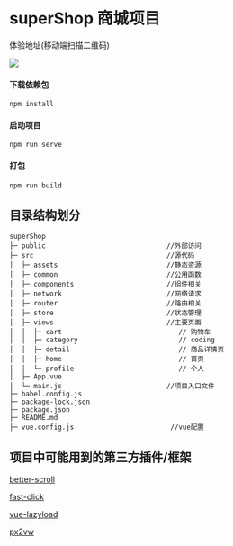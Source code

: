 # superShop 商城项目

体验地址(移动端扫描二维码)

![](https://gitee.com/bjfuchin/mypic/raw/master/pic/qrcode_chrome.png)

#### 下载依赖包

`npm install`

#### 启动项目

`npm run serve`

#### 打包

`npm run build`

## 目录结构划分

```
superShop
├─ public                              //外部访问
├─ src                                 //源代码
│  ├─ assets                           //静态资源
│  ├─ common                           //公用函数
│  ├─ components                       //组件相关
│  ├─ network                          //网络请求
│  ├─ router                           //路由相关
│  ├─ store                            //状态管理
│  ├─ views                            //主要页面
│  │  ├─ cart                             // 购物车
│  │  ├─ category                         // coding
│  │  ├─ detail                           // 商品详情页
│  │  ├─ home                             // 首页
│  │  └─ profile                          // 个人
│  ├─ App.vue
│  └─ main.js                          //项目入口文件
├─ babel.config.js
├─ package-lock.json
├─ package.json
├─ README.md
├─ vue.config.js                        //vue配置
```

## 项目中可能用到的第三方插件/框架

[better-scroll](https://github.com/ustbhuangyi/better-scroll)

[fast-click](https://github.com/ftlabs/fastclick)

[vue-lazyload](https://github.com/hilongjw/vue-lazyload)

[px2vw](https://github.com/evrone/postcss-px-to-viewport)
